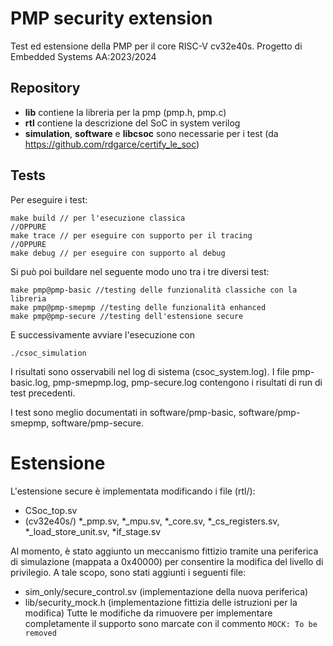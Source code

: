 # PMP security extension

Test ed estensione della PMP per il core RISC-V cv32e40s.
Progetto di Embedded Systems AA:2023/2024 

## Repository
- **lib** contiene la libreria per la pmp (pmp.h, pmp.c)
- **rtl** contiene la descrizione del SoC in system verilog
- **simulation**, **software** e **libcsoc** sono necessarie per i test (da https://github.com/rdgarce/certify_le_soc)

## Tests
Per eseguire i test:
```
make build // per l'esecuzione classica
//OPPURE 
make trace // per eseguire con supporto per il tracing
//OPPURE
make debug // per eseguire con supporto al debug
```
Si può poi buildare nel seguente modo uno tra i tre diversi test:
```
make pmp@pmp-basic //testing delle funzionalità classiche con la libreria
make pmp@pmp-smepmp //testing delle funzionalità enhanced
make pmp@pmp-secure //testing dell'estensione secure
```
E successivamente avviare l'esecuzione con 
```
./csoc_simulation
```
I risultati sono osservabili nel log di sistema (csoc_system.log). I file pmp-basic.log, pmp-smepmp.log, pmp-secure.log contengono i risultati di run di test precedenti.

I test sono meglio documentati in software/pmp-basic, software/pmp-smepmp, software/pmp-secure.



# Estensione
L'estensione secure è implementata modificando i file (rtl/):
- CSoc_top.sv
- (cv32e40s/) *_pmp.sv, *_mpu.sv, *_core.sv, *_cs_registers.sv, *_load_store_unit.sv, *if_stage.sv

Al momento, è stato aggiunto un meccanismo fittizio tramite una periferica di simulazione (mappata a 0x40000) per consentire la modifica del livello di privilegio. A tale scopo, sono stati aggiunti i seguenti file:
- sim_only/secure_control.sv  (implementazione della nuova periferica)
- lib/security_mock.h (implementazione fittizia delle istruzioni per la modifica)
Tutte le modifiche da rimuovere per implementare completamente il supporto sono marcate con il commento `MOCK: To be removed`
